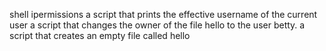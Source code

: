 shell ipermissions
 a script that prints the effective username of the current user
 a script that changes the owner of the file hello to the user betty.
a script that creates an empty file called hello
